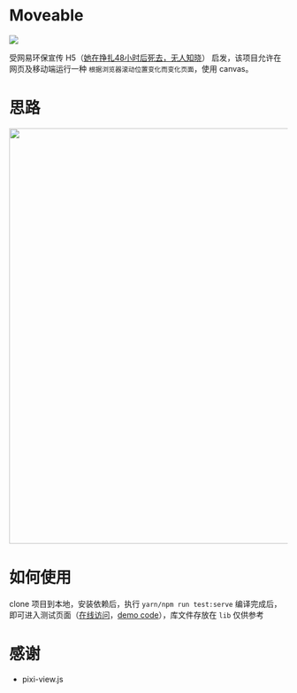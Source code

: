 # Moveable

<a href="https://996.icu"><img src="https://img.shields.io/badge/link-996.icu-red.svg"></a>

受网易环保宣传 H5（[她在挣扎48小时后死去，无人知晓](https://c.m.163.com/nc/qa/activity/dada_protection/index.html?spssid=d5e997b4dba188b54fe6143b32fd12a2&spsw=25&spss=other)） 启发，该项目允许在网页及移动端运行一种 `根据浏览器滚动位置变化而变化页面`，使用 canvas。

# 思路

<div align=center>
<image src='./assets/intro.svg' width="750">
</div>

# 如何使用

clone 项目到本地，安装依赖后，执行 `yarn/npm run test:serve` 编译完成后，即可进入测试页面（[在线访问](https://tolerance-go.github.io/moveable-h5/)，[demo code](https://github.com/tolerance-go/moveable-h5/blob/master/pages/index.tsx)），库文件存放在 `lib` 仅供参考

# 感谢

- pixi-view.js
